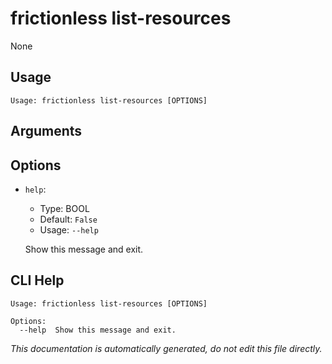 
# frictionless list-resources

None

## Usage

```
Usage: frictionless list-resources [OPTIONS]
```

## Arguments


## Options

* `help`:
    * Type: BOOL
    * Default: `False`
    * Usage: `--help`

    Show this message and exit.



## CLI Help

```
Usage: frictionless list-resources [OPTIONS]

Options:
  --help  Show this message and exit.
```

_This documentation is automatically generated, do not edit this file directly._

